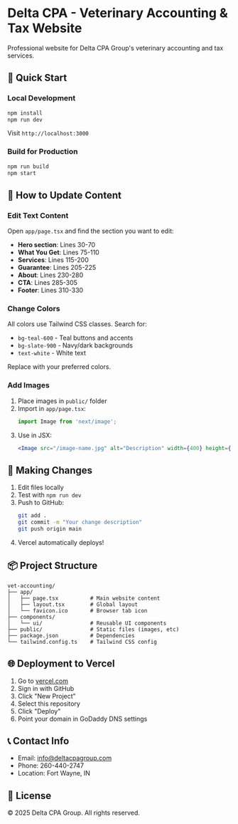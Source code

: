 # Delta CPA - Veterinary Accounting & Tax Website

Professional website for Delta CPA Group's veterinary accounting and tax services.

## 🚀 Quick Start

### Local Development
```bash
npm install
npm run dev
```
Visit `http://localhost:3000`

### Build for Production
```bash
npm run build
npm start
```

## 📝 How to Update Content

### Edit Text Content
Open `app/page.tsx` and find the section you want to edit:
- **Hero section**: Lines 30-70
- **What You Get**: Lines 75-110
- **Services**: Lines 115-200
- **Guarantee**: Lines 205-225
- **About**: Lines 230-280
- **CTA**: Lines 285-305
- **Footer**: Lines 310-330

### Change Colors
All colors use Tailwind CSS classes. Search for:
- `bg-teal-600` - Teal buttons and accents
- `bg-slate-900` - Navy/dark backgrounds
- `text-white` - White text

Replace with your preferred colors.

### Add Images
1. Place images in `public/` folder
2. Import in `app/page.tsx`:
   ```jsx
   import Image from 'next/image';
   ```
3. Use in JSX:
   ```jsx
   <Image src="/image-name.jpg" alt="Description" width={400} height={300} />
   ```

## 🔧 Making Changes

1. Edit files locally
2. Test with `npm run dev`
3. Push to GitHub:
   ```bash
   git add .
   git commit -m "Your change description"
   git push origin main
   ```
4. Vercel automatically deploys!

## 📦 Project Structure
```
vet-accounting/
├── app/
│   ├── page.tsx          # Main website content
│   ├── layout.tsx        # Global layout
│   └── favicon.ico       # Browser tab icon
├── components/
│   └── ui/               # Reusable UI components
├── public/               # Static files (images, etc)
├── package.json          # Dependencies
└── tailwind.config.ts    # Tailwind CSS config
```

## 🌐 Deployment to Vercel

1. Go to [vercel.com](https://vercel.com)
2. Sign in with GitHub
3. Click "New Project"
4. Select this repository
5. Click "Deploy"
6. Point your domain in GoDaddy DNS settings

## 📞 Contact Info
- Email: info@deltacpagroup.com
- Phone: 260-440-2747
- Location: Fort Wayne, IN

## 📄 License
© 2025 Delta CPA Group. All rights reserved.
